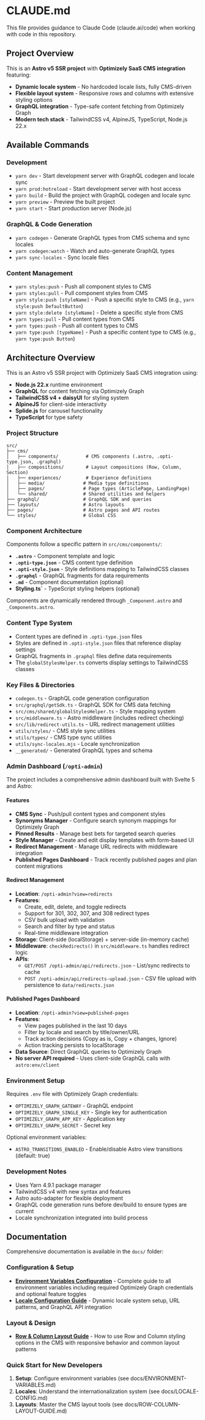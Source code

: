 # CLAUDE.md

This file provides guidance to Claude Code (claude.ai/code) when working with code in this repository.

## Project Overview

This is an **Astro v5 SSR project** with **Optimizely SaaS CMS integration** featuring:
- **Dynamic locale system** - No hardcoded locale lists, fully CMS-driven
- **Flexible layout system** - Responsive rows and columns with extensive styling options
- **GraphQL integration** - Type-safe content fetching from Optimizely Graph
- **Modern tech stack** - TailwindCSS v4, AlpineJS, TypeScript, Node.js 22.x

## Available Commands

### Development
- `yarn dev` - Start development server with GraphQL codegen and locale sync
- `yarn prod:hotreload` - Start development server with host access  
- `yarn build` - Build the project with GraphQL codegen and locale sync
- `yarn preview` - Preview the built project
- `yarn start` - Start production server (Node.js)

### GraphQL & Code Generation
- `yarn codegen` - Generate GraphQL types from CMS schema and sync locales
- `yarn codegen:watch` - Watch and auto-generate GraphQL types
- `yarn sync-locales` - Sync locale files

### Content Management
- `yarn styles:push` - Push all component styles to CMS
- `yarn styles:pull` - Pull component styles from CMS
- `yarn style:push [styleName]` - Push a specific style to CMS (e.g., `yarn style:push DefaultButton`)
- `yarn style:delete [styleName]` - Delete a specific style from CMS
- `yarn types:pull` - Pull content types from CMS
- `yarn types:push` - Push all content types to CMS
- `yarn type:push [typeName]` - Push a specific content type to CMS (e.g., `yarn type:push Button`)

## Architecture Overview

This is an Astro v5 SSR project with Optimizely SaaS CMS integration using:
- **Node.js 22.x** runtime environment
- **GraphQL** for content fetching via Optimizely Graph
- **TailwindCSS v4 + daisyUI** for styling system
- **AlpineJS** for client-side interactivity
- **Splide.js** for carousel functionality
- **TypeScript** for type safety

### Project Structure
```
src/
├── cms/
│   ├── components/          # CMS components (.astro, .opti-type.json, .graphql)
│   ├── compositions/        # Layout compositions (Row, Column, Section)
│   ├── experiences/         # Experience definitions
│   ├── media/              # Media type definitions
│   ├── pages/              # Page types (ArticlePage, LandingPage)
│   └── shared/             # Shared utilities and helpers
├── graphql/                # GraphQL SDK and queries
├── layouts/                # Astro layouts
├── pages/                  # Astro pages and API routes
└── styles/                 # Global CSS
```

### Component Architecture
Components follow a specific pattern in `src/cms/components/`:
- **`.astro`** - Component template and logic
- **`.opti-type.json`** - CMS content type definition
- **`.opti-style.json`** - Style definitions mapping to TailwindCSS classes
- **`.graphql`** - GraphQL fragments for data requirements
- **`.md`** - Component documentation (optional)
- **Styling.ts`** - TypeScript styling helpers (optional)

Components are dynamically rendered through `_Component.astro` and `_Components.astro`.

### Content Type System
- Content types are defined in `.opti-type.json` files
- Styles are defined in `.opti-style.json` files that reference display settings
- GraphQL fragments in `.graphql` files define data requirements
- The `globalStylesHelper.ts` converts display settings to TailwindCSS classes

### Key Files & Directories
- `codegen.ts` - GraphQL code generation configuration
- `src/graphql/getSdk.ts` - GraphQL SDK for CMS data fetching
- `src/cms/shared/globalStylesHelper.ts` - Style mapping system
- `src/middleware.ts` - Astro middleware (includes redirect checking)
- `src/lib/redirect-utils.ts` - URL redirect management utilities
- `utils/styles/` - CMS style sync utilities
- `utils/types/` - CMS type sync utilities
- `utils/sync-locales.mjs` - Locale synchronization
- `__generated/` - Generated GraphQL types and schema

### Admin Dashboard (`/opti-admin`)
The project includes a comprehensive admin dashboard built with Svelte 5 and Astro:

#### Features
- **CMS Sync** - Push/pull content types and component styles
- **Synonyms Manager** - Configure search synonym mappings for Optimizely Graph
- **Pinned Results** - Manage best bets for targeted search queries
- **Style Manager** - Create and edit display templates with form-based UI
- **Redirect Management** - Manage URL redirects with middleware integration
- **Published Pages Dashboard** - Track recently published pages and plan content migrations

#### Redirect Management
- **Location**: `/opti-admin?view=redirects`
- **Features**:
  - Create, edit, delete, and toggle redirects
  - Support for 301, 302, 307, and 308 redirect types
  - CSV bulk upload with validation
  - Search and filter by type and status
  - Real-time middleware integration
- **Storage**: Client-side (localStorage) + server-side (in-memory cache)
- **Middleware**: `checkRedirects()` in `src/middleware.ts` handles redirect logic
- **APIs**:
  - `GET/POST /opti-admin/api/redirects.json` - List/sync redirects to cache
  - `POST /opti-admin/api/redirects-upload.json` - CSV file upload with persistence to `data/redirects.json`

#### Published Pages Dashboard
- **Location**: `/opti-admin?view=published-pages`
- **Features**:
  - View pages published in the last 10 days
  - Filter by locale and search by title/owner/URL
  - Track action decisions (Copy as is, Copy + changes, Ignore)
  - Action tracking persists to localStorage
- **Data Source**: Direct GraphQL queries to Optimizely Graph
- **No server API required** - Uses client-side GraphQL calls with `astro:env/client`

### Environment Setup
Requires `.env` file with Optimizely Graph credentials:
- `OPTIMIZELY_GRAPH_GATEWAY` - GraphQL endpoint
- `OPTIMIZELY_GRAPH_SINGLE_KEY` - Single key for authentication
- `OPTIMIZELY_GRAPH_APP_KEY` - Application key
- `OPTIMIZELY_GRAPH_SECRET` - Secret key

Optional environment variables:
- `ASTRO_TRANSITIONS_ENABLED` - Enable/disable Astro view transitions (default: true)

### Development Notes
- Uses Yarn 4.9.1 package manager
- TailwindCSS v4 with new syntax and features
- Astro auto-adapter for flexible deployment
- GraphQL code generation runs before dev/build to ensure types are current
- Locale synchronization integrated into build process

## Documentation

Comprehensive documentation is available in the `docs/` folder:

### Configuration & Setup
- **[Environment Variables Configuration](docs/ENVIRONMENT-VARIABLES.md)** - Complete guide to all environment variables including required Optimizely Graph credentials and optional feature toggles
- **[Locale Configuration Guide](docs/LOCALE-CONFIG.md)** - Dynamic locale system setup, URL patterns, and GraphQL API integration

### Layout & Design
- **[Row & Column Layout Guide](docs/ROW-COLUMN-LAYOUT-GUIDE.md)** - How to use Row and Column styling options in the CMS with responsive behavior and common layout patterns

### Quick Start for New Developers
1. **Setup**: Configure environment variables (see docs/ENVIRONMENT-VARIABLES.md)
2. **Locales**: Understand the internationalization system (see docs/LOCALE-CONFIG.md)
3. **Layouts**: Master the CMS layout tools (see docs/ROW-COLUMN-LAYOUT-GUIDE.md)